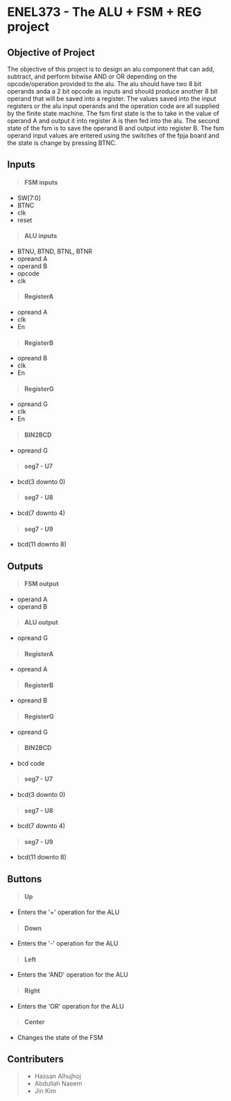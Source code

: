 # ENEL373 - The ALU + FSM + REG project## Objective of ProjectThe objective of this project is to design an alu component that can add, subtract, and perform bitwise AND or OR depending on the opcode/operation provided to the alu.The alu should have two 8 bit operands anda a 2 bit opcode as inputs and should produce another 8 bit operand that will be saved into a register. The values saved into the input registers or the alu input operands and the operation code are all supplied by the finite state machine. The fsm first state is the to take in the value of operand A and output it into register A is then fed into the alu. The second state of the fsm is to save the operand B and output into register B. The fsm operand input values are entered using the switches of the fpja board and the state is change by pressing BTNC.## Inputs> #### FSM inputs- SW[7:0]- BTNC- clk- reset> #### ALU inputs- BTNU, BTND, BTNL, BTNR- opreand A- operand B- opcode- clk> #### RegisterA- opreand A- clk- En> #### RegisterB- opreand B- clk- En> #### RegisterG- opreand G- clk- En> #### BIN2BCD- opreand G> #### seg7 - U7- bcd(3 downto 0)> #### seg7 - U8- bcd(7 downto 4)> #### seg7 - U9- bcd(11 downto 8)## Outputs> #### FSM output- operand A- operand B> #### ALU output- opreand G> #### RegisterA- opreand A> #### RegisterB- opreand B> #### RegisterG- opreand G> #### BIN2BCD- bcd code> #### seg7 - U7- bcd(3 downto 0)> #### seg7 - U8- bcd(7 downto 4)> #### seg7 - U9- bcd(11 downto 8)## Buttons> #### Up- Enters the '+' operation for the ALU> #### Down- Enters the '-' operation for the ALU> #### Left- Enters the 'AND' operation for the ALU> #### Right- Enters the 'OR' operation for the ALU> #### Center- Changes the state of the FSM## Contributers> - Hassan Alhujhoj> - Abdullah Naeem > - Jin Kim